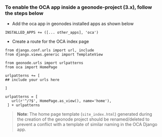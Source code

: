### To enable the OCA app inside a geonode-project (3.x), follow the steps below

- Add the oca app in geonodes installed apps as shown below
```
INSTALLED_APPS += ([... other_apps], 'oca')
```

- Create a route for the OCA index page
```
from django.conf.urls import url, include
from django.views.generic import TemplateView

from geonode.urls import urlpatterns
from oca import HomePage

urlpatterns += [
## include your urls here

]

urlpatterns = [
   url(r'^/?$', HomePage.as_view(), name='home'),
 ] + urlpatterns
```

>**Note**: The home page template (`site_index.html`) generated during the creation of the geonode project should be renamed/deleted to prevent a conflict with a template of similar naming in the OCA Django app.
